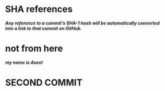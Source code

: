# SHA references
***Any reference to a commit’s SHA-1 hash will be automatically converted into a link to that commit on GitHub.***
# not from here


***my name is Aseel***
# SECOND COMMIT
